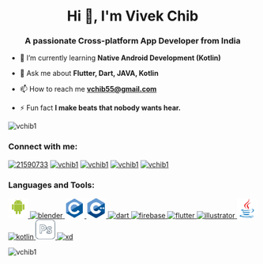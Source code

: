 <h1 align="center">Hi 👋, I'm Vivek Chib</h1>
<h3 align="center">A passionate Cross-platform App Developer from India</h3>

- 🌱 I’m currently learning **Native Android Development (Kotlin)**

- 💬 Ask me about **Flutter, Dart, JAVA, Kotlin**

- 📫 How to reach me **vchib55@gmail.com**

- ⚡ Fun fact **I make beats that nobody wants hear.**

<p align="left"> <img src="https://komarev.com/ghpvc/?username=vchib1&label=Profile%20views&color=0e75b6&style=flat" alt="vchib1" /> </p>

<h3 align="left">Connect with me:</h3>
<p align="left">
<a href="https://stackoverflow.com/users/21590733" target="blank"><img align="center" src="https://raw.githubusercontent.com/rahuldkjain/github-profile-readme-generator/master/src/images/icons/Social/stack-overflow.svg" alt="21590733" height="30" width="40" /></a>
<a href="https://fb.com/vchib1" target="blank"><img align="center" src="https://raw.githubusercontent.com/rahuldkjain/github-profile-readme-generator/master/src/images/icons/Social/facebook.svg" alt="vchib1" height="30" width="40" /></a>
<a href="https://www.leetcode.com/vchib1" target="blank"><img align="center" src="https://raw.githubusercontent.com/rahuldkjain/github-profile-readme-generator/master/src/images/icons/Social/leet-code.svg" alt="vchib1" height="30" width="40" /></a>
<a href="https://reddit.com/user/vchib1" target="blank"><img align="center" src="https://upload.wikimedia.org/wikipedia/en/b/bd/Reddit_Logo_Icon.svg" alt="vchib1" height="30" width="40" /></a>
<a href="https://steamcommunity.com/id/vchib1" target="blank"><img align="center" src="https://upload.wikimedia.org/wikipedia/commons/8/83/Steam_icon_logo.svg" alt="vchib1" height="30" width="40" /></a>
</p>

<h3 align="left">Languages and Tools:</h3>
<p align="left"> <a href="https://developer.android.com" target="_blank" rel="noreferrer"> <img src="https://raw.githubusercontent.com/devicons/devicon/master/icons/android/android-original-wordmark.svg" alt="android" width="40" height="40"/> </a> <a href="https://www.blender.org/" target="_blank" rel="noreferrer"> <img src="https://download.blender.org/branding/community/blender_community_badge_white.svg" alt="blender" width="40" height="40"/> </a> <a href="https://www.cprogramming.com/" target="_blank" rel="noreferrer"> <img src="https://raw.githubusercontent.com/devicons/devicon/master/icons/c/c-original.svg" alt="c" width="40" height="40"/> </a> <a href="https://www.w3schools.com/cpp/" target="_blank" rel="noreferrer"> <img src="https://raw.githubusercontent.com/devicons/devicon/master/icons/cplusplus/cplusplus-original.svg" alt="cplusplus" width="40" height="40"/> </a> <a href="https://dart.dev" target="_blank" rel="noreferrer"> <img src="https://www.vectorlogo.zone/logos/dartlang/dartlang-icon.svg" alt="dart" width="40" height="40"/> </a> <a href="https://firebase.google.com/" target="_blank" rel="noreferrer"> <img src="https://www.vectorlogo.zone/logos/firebase/firebase-icon.svg" alt="firebase" width="40" height="40"/> </a> <a href="https://flutter.dev" target="_blank" rel="noreferrer"> <img src="https://www.vectorlogo.zone/logos/flutterio/flutterio-icon.svg" alt="flutter" width="40" height="40"/> </a> <a href="https://www.adobe.com/in/products/illustrator.html" target="_blank" rel="noreferrer"> <img src="https://www.vectorlogo.zone/logos/adobe_illustrator/adobe_illustrator-icon.svg" alt="illustrator" width="40" height="40"/> </a> <a href="https://www.java.com" target="_blank" rel="noreferrer"> <img src="https://raw.githubusercontent.com/devicons/devicon/master/icons/java/java-original.svg" alt="java" width="40" height="40"/> </a> <a href="https://kotlinlang.org" target="_blank" rel="noreferrer"> <img src="https://www.vectorlogo.zone/logos/kotlinlang/kotlinlang-icon.svg" alt="kotlin" width="40" height="40"/> </a> <a href="https://www.photoshop.com/en" target="_blank" rel="noreferrer"> <img src="https://raw.githubusercontent.com/devicons/devicon/master/icons/photoshop/photoshop-line.svg" alt="photoshop" width="40" height="40"/> </a> <a href="https://www.adobe.com/products/xd.html" target="_blank" rel="noreferrer"> <img src="https://cdn.worldvectorlogo.com/logos/adobe-xd.svg" alt="xd" width="40" height="40"/> </a> </p>

<p><img align="left" src="https://github-readme-stats.vercel.app/api/top-langs?username=vchib1&show_icons=true&locale=en&layout=compact" alt="vchib1" /></p>
